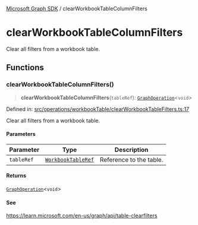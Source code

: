 [Microsoft Graph SDK](README.md) / clearWorkbookTableColumnFilters

# clearWorkbookTableColumnFilters

Clear all filters from a workbook table.

## Functions

### clearWorkbookTableColumnFilters()

> **clearWorkbookTableColumnFilters**(`tableRef`): [`GraphOperation`](GraphOperation.md#graphoperation)\<`void`\>

Defined in: [src/operations/workbookTable/clearWorkbookTableFilters.ts:17](https://github.com/Future-Secure-AI/microsoft-graph/blob/main/src/operations/workbookTable/clearWorkbookTableFilters.ts#L17)

Clear all filters from a workbook table.

#### Parameters

| Parameter | Type | Description |
| ------ | ------ | ------ |
| `tableRef` | [`WorkbookTableRef`](WorkbookTableRef.md#workbooktableref) | Reference to the table. |

#### Returns

[`GraphOperation`](GraphOperation.md#graphoperation)\<`void`\>

#### See

https://learn.microsoft.com/en-us/graph/api/table-clearfilters
